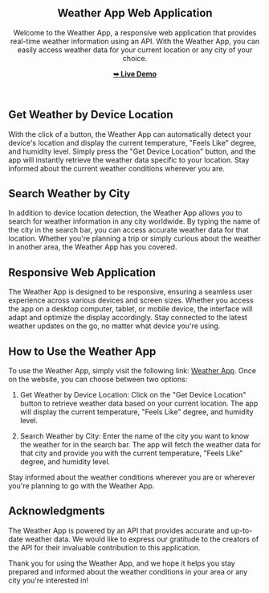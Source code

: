 <div align="center">
    
  <h2 align="center">Weather App Web Application</h2>

  Welcome to the Weather App, a responsive web application that provides real-time weather information using an API. With the Weather App, you can easily access weather data for your current location or any city of your choice.

  <a href="https://omar-alabyadh.github.io/Weather-App/"><strong>➥ Live Demo</strong></a>

</div>

<br />

## Get Weather by Device Location

With the click of a button, the Weather App can automatically detect your device's location and display the current temperature, "Feels Like" degree, and humidity level. Simply press the "Get Device Location" button, and the app will instantly retrieve the weather data specific to your location. Stay informed about the current weather conditions wherever you are.

## Search Weather by City

In addition to device location detection, the Weather App allows you to search for weather information in any city worldwide. By typing the name of the city in the search bar, you can access accurate weather data for that location. Whether you're planning a trip or simply curious about the weather in another area, the Weather App has you covered.

## Responsive Web Application

The Weather App is designed to be responsive, ensuring a seamless user experience across various devices and screen sizes. Whether you access the app on a desktop computer, tablet, or mobile device, the interface will adapt and optimize the display accordingly. Stay connected to the latest weather updates on the go, no matter what device you're using.

## How to Use the Weather App

To use the Weather App, simply visit the following link: [Weather App](https://omar-alabyadh.github.io/Weather-App/). Once on the website, you can choose between two options:

1. Get Weather by Device Location: Click on the "Get Device Location" button to retrieve weather data based on your current location. The app will display the current temperature, "Feels Like" degree, and humidity level.

2. Search Weather by City: Enter the name of the city you want to know the weather for in the search bar. The app will fetch the weather data for that city and provide you with the current temperature, "Feels Like" degree, and humidity level.

Stay informed about the weather conditions wherever you are or wherever you're planning to go with the Weather App.

## Acknowledgments

The Weather App is powered by an API that provides accurate and up-to-date weather data. We would like to express our gratitude to the creators of the API for their invaluable contribution to this application.

Thank you for using the Weather App, and we hope it helps you stay prepared and informed about the weather conditions in your area or any city you're interested in!
